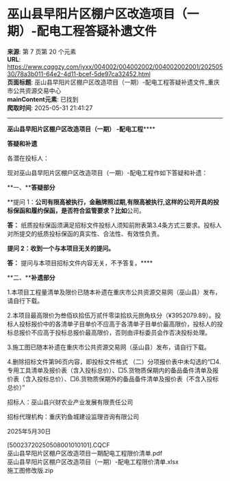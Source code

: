 # 巫山县早阳片区棚户区改造项目（一期）-配电工程答疑补遗文件

**来源**: 第 7 页第 20 个元素  
**URL**: https://www.cqggzy.com/jyxx/004002/004002002/004002002001/20250530/78a3b011-64e2-4d11-bcef-5de97ca32452.html  
**页面标题**: 巫山县早阳片区棚户区改造项目（一期）-配电工程答疑补遗文件_重庆市公共资源交易中心  
**mainContent元素**: 已找到  
**爬取时间**: 2025-05-31 21:41:27

---

**巫山县早阳片区棚户区改造项目（一期） -配电工程******

**答疑和补遗**

各潜在投标人：

现对巫山县早阳片区棚户区改造项目（一期）-配电工程作如下答疑和补遗：

**一、****答疑部分**

**提问 1：**公司有限高被执行，金融牌照过期,有限高被执行,这样的公司开具的投标保函和履约保函，是否符合监管要求？比如**公司。

**答：** 纸质投标保函须满足招标文件投标人须知前附表第3.4条方式三要求。投标人对所提交的纸质投标保函的真实性、合法性、有效性负责。

**提问 2：**收到一个与本项目无关的提问。****

**答：** 提问与本项目招标文件内容无关，不予答复。****

**二、****补遗部分**

1.本项目工程量清单及限价已随本补遗在重庆市公共资源交易网（巫山县）发布，请自行下载。

2.本项目最高限价为叁佰玖拾伍万贰仟零柒拾玖元捌角玖分（¥3952079.89）。投标人投标报价中的各清单子目单价不应高于各清单子目单价最高限价，投标人的投标总报价不应高于投标总报价最高限价，否则由评标委员会作否决投标处理。

3.施工图已随本补遗在重庆市公共资源交易网（巫山县）发布，请自行下载。

4.删除招标文件第96页内容，即投标文件格式 （二）分项报价表中未勾选的“□4.专用工具清单及报价表（含入投标总价）、□5.货物质保期内的备品备件清单及报价表（含入投标总价）、□6.货物质保期外的备品备件清单及报价表（不含入投标总价）”

招标人：巫山县兴财农业产业发展有限责任公司

招标代理机构：重庆钓鱼城建设监理咨询有限公司

2025年5月30日

  


  


  


  
  
  
[50023720250508001010101].CQCF    
巫山县早阳片区棚户区改造项目一期配电工程限价清单.pdf    
巫山县早阳片区棚户区改造项目（一期）-配电工程限价清单.xlsx    
施工图修改版.zip    


